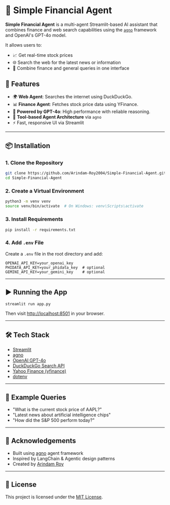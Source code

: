 # 💼 Simple Financial Agent

**Simple Financial Agent** is a multi-agent Streamlit-based AI assistant that combines finance and web search capabilities using the [`agno`](https://pypi.org/project/agno/) framework and OpenAI's GPT-4o model.

It allows users to:
- 📈 Get real-time stock prices
- 🌐 Search the web for the latest news or information
- 🧠 Combine finance and general queries in one interface


## 🧩 Features

- 🌍 **Web Agent**: Searches the internet using DuckDuckGo.
- 📊 **Finance Agent**: Fetches stock price data using YFinance.
- 🧠 **Powered by GPT-4o**: High performance with reliable reasoning.
- 🧰 **Tool-based Agent Architecture** via `agno`
- ⚡️ Fast, responsive UI via Streamlit

---

## 📦 Installation

### 1. Clone the Repository

```bash
git clone https://github.com/Arindam-Roy2004/Simple-Financial-Agent.git
cd Simple-Financial-Agent
```

### 2. Create a Virtual Environment

```bash
python3 -m venv venv
source venv/bin/activate  # On Windows: venv\Scripts\activate
```

### 3. Install Requirements

```bash
pip install -r requirements.txt
```

### 4. Add `.env` File

Create a `.env` file in the root directory and add:

```env
OPENAI_API_KEY=your_openai_key
PHIDATA_API_KEY=your_phidata_key  # optional
GEMINI_API_KEY=your_gemini_key    # optional
```

---

## ▶️ Running the App

```bash
streamlit run app.py
```

Then visit [http://localhost:8501](http://localhost:8501) in your browser.

---

## 🛠️ Tech Stack

- [Streamlit](https://streamlit.io/)
- [agno](https://pypi.org/project/agno/)
- [OpenAI GPT-4o](https://platform.openai.com/)
- [DuckDuckGo Search API](https://pypi.org/project/duckduckgo-search/)
- [Yahoo Finance (yfinance)](https://pypi.org/project/yfinance/)
- [dotenv](https://pypi.org/project/python-dotenv/)

---

## 📄 Example Queries

- "What is the current stock price of AAPL?"
- "Latest news about artificial intelligence chips"
- "How did the S&P 500 perform today?"

---

## 🙌 Acknowledgements

- Built using [agno](https://pypi.org/project/agno/) agent framework
- Inspired by LangChain & Agentic design patterns
- Created by [Arindam Roy](https://github.com/Arindam-Roy2004)

---

## 🪪 License

This project is licensed under the [MIT License](LICENSE).

